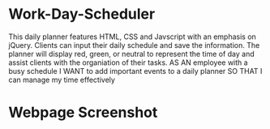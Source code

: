 # Work-Day-Scheduler

This daily planner features HTML, CSS and Javscript with an emphasis on jQuery. Clients can input their daily schedule and save the information. The planner will display red, green, or neutral to represent the time of day and assist clients with the organiation of their tasks.
AS AN employee with a busy schedule
I WANT to add important events to a daily planner
SO THAT I can manage my time effectively

# Webpage Screenshot
